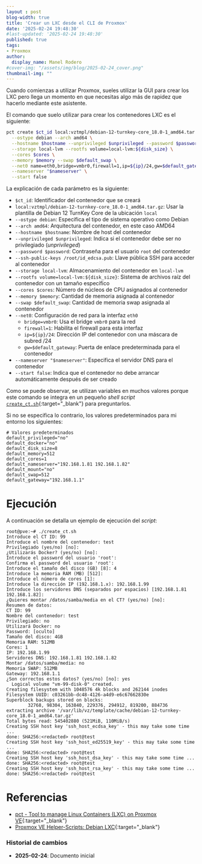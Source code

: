 ```yaml
---
layout : post
blog-width: true
title: 'Crear un LXC desde el CLI de Proxmox'
date: '2025-02-24 19:48:30'
#last-updated: '2025-02-24 19:48:30'
published: true
tags:
- Proxmox
author:
  display_name: Manel Rodero
#cover-img: "/assets/img/blog/2025-02-24_cover.png"
thumbnail-img: ""
---
```


Cuando comienzas a utilizar Proxmox, sueles utilizar la GUI para crear los LXC pero llega un momento en que necesitas algo más de rapidez que hacerlo mediante este asistente.

El comando que suelo utilizar para crear los contenedores LXC es el siguiente:

```bash
pct create $ct_id local:vztmpl/debian-12-turnkey-core_18.0-1_amd64.tar.gz \
  --ostype debian --arch amd64 \
  --hostname $hostname --unprivileged $unprivileged --password $password --ssh-public-keys /root/id_edcsa.pub \
  --storage local-lvm --rootfs volume=local-lvm:${disk_size} \
  --cores $cores \
  --memory $memory --swap $default_swap \
  --net0 name=eth0,bridge=vmbr0,firewall=1,ip=${ip}/24,gw=$default_gateway \
  --nameserver "$nameserver" \
  --start false
```

La explicación de cada parámetro es la siguiente:

* `$ct_id`: Identificador del contenedor que se creará
* `local:vztmpl/debian-12-turnkey-core_18.0-1_amd64.tar.gz`: Usar la plantilla de Debian 12 TurnKey Core de la ubicación `local`
* `--ostype debian`: Especifica el tipo de sistema operativo como Debian
* `--arch amd64`: Arquitectura del contenedor, en este caso AMD64
* `--hostname $hostname`: Nombre de host del contenedor
* `--unprivileged $unprivileged`: Indica si el contenedor debe ser no privilegiado (_unprivileged_)
* `--password $password`: Contraseña para el usuario `root` del contenedor
* `--ssh-public-keys /root/id_edcsa.pub`: Llave pública SSH para acceder al contenedor
* `--storage local-lvm`: Almacenamiento del contenedor en `local-lvm`
* `--rootfs volume=local-lvm:${disk_size}`: Sistema de archivos raíz del contenedor con un tamaño específico
* `--cores $cores`: Número de núcleos de CPU asignados al contenedor
* `--memory $memory`: Cantidad de memoria asignada al contenedor
* `--swap $default_swap`: Cantidad de memoria swap asignada al contenedor
* `--net0`: Configuración de red para la interfaz `eth0`
  * `bridge=vmbr0`: Usa el bridge `vmbr0` para la red
  * `firewall=1`: Habilita el firewall para esta interfaz
  * `ip=${ip}/24`: Dirección IP del contenedor con una máscara de subred /24
  * `gw=$default_gateway`: Puerta de enlace predeterminada para el contenedor
* `--nameserver "$nameserver"`: Especifica el servidor DNS para el contenedor
* `--start false`: Indica que el contenedor no debe arrancar automáticamente después de ser creado

Como se puede observar, se utilizan variables en muchos valores porque este comando se integra en un pequeño _shell script_ [`create_ct.sh`](https://gist.github.com/manelrodero/ab36b56690a8f7b565cdd5c22fd33476){:target="_blank"} para preguntarlos.

Si no se especifica lo contrario, los valores predeterminados para mi entorno los siguientes:

```plaintext
# Valores predeterminados
default_privileged="no"
default_docker="no"
default_disk_size=8
default_memory=512
default_cores=1
default_nameserver="192.168.1.81 192.168.1.82"
default_mount="no"
default_swap=512
default_gateway="192.168.1.1"
```

# Ejecución

A continuación se detalla un ejemplo de ejecución del _script_:

```plaintext
root@pve:~# ./create_ct.sh 
Introduce el CT ID: 99
Introduce el nombre del contenedor: test
Privilegiado (yes/no) [no]: 
¿Utilizarás Docker? (yes/no) [no]: 
Introduce el password del usuario 'root': 
Confirma el password del usuario 'root': 
Introduce el tamaño del disco (GB) [8]: 4
Introduce la memoria RAM (MB) [512]: 
Introduce el número de cores [1]: 
Introduce la dirección IP (192.168.1.x): 192.168.1.99
Introduce los servidores DNS (separados por espacios) [192.168.1.81 192.168.1.82]: 
¿Quieres montar /datos/samba/media en el CT? (yes/no) [no]: 
Resumen de datos:
CT ID: 99
Nombre del contenedor: test
Privilegiado: no
Utilizará Docker: no
Password: [oculto]
Tamaño del disco: 4GB
Memoria RAM: 512MB
Cores: 1
IP: 192.168.1.99
Servidores DNS: 192.168.1.81 192.168.1.82
Montar /datos/samba/media: no
Memoria SWAP: 512MB
Gateway: 192.168.1.1
¿Son correctos estos datos? (yes/no) [no]: yes
  Logical volume "vm-99-disk-0" created.
Creating filesystem with 1048576 4k blocks and 262144 inodes
Filesystem UUID: c03261bb-dc48-4126-a4d9-e6c67662830e
Superblock backups stored on blocks: 
        32768, 98304, 163840, 229376, 294912, 819200, 884736
extracting archive '/var/lib/vz/template/cache/debian-12-turnkey-core_18.0-1_amd64.tar.gz'
Total bytes read: 545402880 (521MiB, 110MiB/s)
Creating SSH host key 'ssh_host_ecdsa_key' - this may take some time ...
done: SHA256:<redacted> root@test
Creating SSH host key 'ssh_host_ed25519_key' - this may take some time ...
done: SHA256:<redacted> root@test
Creating SSH host key 'ssh_host_dsa_key' - this may take some time ...
done: SHA256:<redacted> root@test
Creating SSH host key 'ssh_host_rsa_key' - this may take some time ...
done: SHA256:<redacted> root@test
```

# Referencias

* [pct - Tool to manage Linux Containers (LXC) on Proxmox VE](https://pve.proxmox.com/pve-docs/pct.1.html){:target="_blank"}
* [Proxmox VE Helper-Scripts: Debian LXC](https://community-scripts.github.io/ProxmoxVE/scripts?id=debian){:target="_blank"}

### Historial de cambios

* **2025-02-24**: Documento inicial
